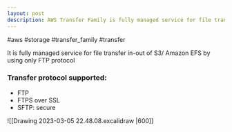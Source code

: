 ```yaml
---
layout: post
description: AWS Transfer Family is fully managed service for file transfer in-out of S3/ Amazon EFS by using only FTP protocol
---
```


#aws #storage #transfer_family #transfer

It is fully managed service for file transfer in-out of S3/ Amazon EFS by using only FTP protocol

### Transfer protocol supported:
- FTP
- FTPS over SSL
- SFTP: secure

![[Drawing 2023-03-05 22.48.08.excalidraw |600]]